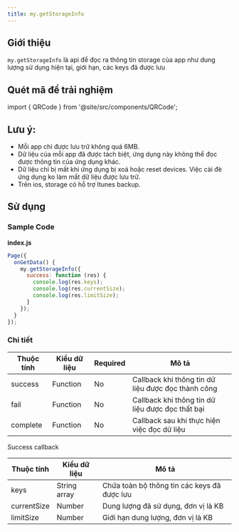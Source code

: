 ```yaml
---
title: my.getStorageInfo
---
```


## Giới thiệu

`my.getStorageInfo` là api để đọc ra thông tin storage của app như dung lượng sử dụng hiện tại, giới hạn, các keys đã được lưu

## Quét mã để trải nghiệm

import { QRCode } from '@site/src/components/QRCode';

<QRCode page="pages/api/storage/index" />

## Lưu ý:

- Mỗi app chỉ được lưu trữ không quá 6MB.
- Dữ liệu của mỗi app đã được tách biệt, ứng dụng này không thể đọc được thông tin của ứng dụng khác.
- Dữ liệu chỉ bị mất khi ứng dụng bị xoá hoặc reset devices. Việc cài đè ứng dụng ko làm mất dữ liệu được lưu trữ.
- Trên ios, storage có hỗ trợ Itunes backup.

## Sử dụng

### Sample Code

**index.js**

```js
Page({
  onGetData() {
    my.getStorageInfo({
      success: function (res) {
        console.log(res.keys);
        console.log(res.currentSize);
        console.log(res.limitSize);
      }
    });
  }
});
```

### Chi tiết

| Thuộc tính | Kiểu dữ liệu | Required | Mô tả                                              |
| ---------- | ------------ | -------- | -------------------------------------------------- |
| success    | Function     | No       | Callback khi thông tin dữ liệu được đọc thành công |
| fail       | Function     | No       | Callback khi thông tin dữ liệu được đọc thất bại   |
| complete   | Function     | No       | Callback sau khi thực hiện việc đọc dữ liệu        |

Success callback

| Thuộc tính  | Kiểu dữ liệu | Mô tả                                       |
| ----------- | ------------ | ------------------------------------------- |
| keys        | String array | Chứa toàn bộ thông tin các keys đã được lưu |
| currentSize | Number       | Dung lượng đã sử dụng, đơn vị là KB         |
| limitSize   | Number       | Giới hạn dung lượng, đơn vị là KB           |

